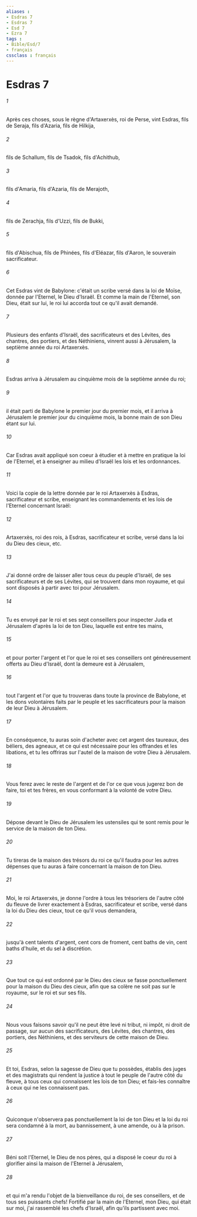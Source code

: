 ```yaml
---
aliases : 
- Esdras 7
- Esdras 7
- Esd 7
- Ezra 7
tags : 
- Bible/Esd/7
- français
cssclass : français
---
```


# Esdras 7

###### 1
Après ces choses, sous le règne d'Artaxerxès, roi de Perse, vint Esdras, fils de Seraja, fils d'Azaria, fils de Hilkija,
###### 2
fils de Schallum, fils de Tsadok, fils d'Achithub,
###### 3
fils d'Amaria, fils d'Azaria, fils de Merajoth,
###### 4
fils de Zerachja, fils d'Uzzi, fils de Bukki,
###### 5
fils d'Abischua, fils de Phinées, fils d'Eléazar, fils d'Aaron, le souverain sacrificateur.
###### 6
Cet Esdras vint de Babylone: c'était un scribe versé dans la loi de Moïse, donnée par l'Eternel, le Dieu d'Israël. Et comme la main de l'Eternel, son Dieu, était sur lui, le roi lui accorda tout ce qu'il avait demandé.
###### 7
Plusieurs des enfants d'Israël, des sacrificateurs et des Lévites, des chantres, des portiers, et des Néthiniens, vinrent aussi à Jérusalem, la septième année du roi Artaxerxès.
###### 8
Esdras arriva à Jérusalem au cinquième mois de la septième année du roi;
###### 9
il était parti de Babylone le premier jour du premier mois, et il arriva à Jérusalem le premier jour du cinquième mois, la bonne main de son Dieu étant sur lui.
###### 10
Car Esdras avait appliqué son coeur à étudier et à mettre en pratique la loi de l'Eternel, et à enseigner au milieu d'Israël les lois et les ordonnances.
###### 11
Voici la copie de la lettre donnée par le roi Artaxerxès à Esdras, sacrificateur et scribe, enseignant les commandements et les lois de l'Eternel concernant Israël:
###### 12
Artaxerxès, roi des rois, à Esdras, sacrificateur et scribe, versé dans la loi du Dieu des cieux, etc.
###### 13
J'ai donné ordre de laisser aller tous ceux du peuple d'Israël, de ses sacrificateurs et de ses Lévites, qui se trouvent dans mon royaume, et qui sont disposés à partir avec toi pour Jérusalem.
###### 14
Tu es envoyé par le roi et ses sept conseillers pour inspecter Juda et Jérusalem d'après la loi de ton Dieu, laquelle est entre tes mains,
###### 15
et pour porter l'argent et l'or que le roi et ses conseillers ont généreusement offerts au Dieu d'Israël, dont la demeure est à Jérusalem,
###### 16
tout l'argent et l'or que tu trouveras dans toute la province de Babylone, et les dons volontaires faits par le peuple et les sacrificateurs pour la maison de leur Dieu à Jérusalem.
###### 17
En conséquence, tu auras soin d'acheter avec cet argent des taureaux, des béliers, des agneaux, et ce qui est nécessaire pour les offrandes et les libations, et tu les offriras sur l'autel de la maison de votre Dieu à Jérusalem.
###### 18
Vous ferez avec le reste de l'argent et de l'or ce que vous jugerez bon de faire, toi et tes frères, en vous conformant à la volonté de votre Dieu.
###### 19
Dépose devant le Dieu de Jérusalem les ustensiles qui te sont remis pour le service de la maison de ton Dieu.
###### 20
Tu tireras de la maison des trésors du roi ce qu'il faudra pour les autres dépenses que tu auras à faire concernant la maison de ton Dieu.
###### 21
Moi, le roi Artaxerxès, je donne l'ordre à tous les trésoriers de l'autre côté du fleuve de livrer exactement à Esdras, sacrificateur et scribe, versé dans la loi du Dieu des cieux, tout ce qu'il vous demandera,
###### 22
jusqu'à cent talents d'argent, cent cors de froment, cent baths de vin, cent baths d'huile, et du sel à discrétion.
###### 23
Que tout ce qui est ordonné par le Dieu des cieux se fasse ponctuellement pour la maison du Dieu des cieux, afin que sa colère ne soit pas sur le royaume, sur le roi et sur ses fils.
###### 24
Nous vous faisons savoir qu'il ne peut être levé ni tribut, ni impôt, ni droit de passage, sur aucun des sacrificateurs, des Lévites, des chantres, des portiers, des Néthiniens, et des serviteurs de cette maison de Dieu.
###### 25
Et toi, Esdras, selon la sagesse de Dieu que tu possèdes, établis des juges et des magistrats qui rendent la justice à tout le peuple de l'autre côté du fleuve, à tous ceux qui connaissent les lois de ton Dieu; et fais-les connaître à ceux qui ne les connaissent pas.
###### 26
Quiconque n'observera pas ponctuellement la loi de ton Dieu et la loi du roi sera condamné à la mort, au bannissement, à une amende, ou à la prison.
###### 27
Béni soit l'Eternel, le Dieu de nos pères, qui a disposé le coeur du roi à glorifier ainsi la maison de l'Eternel à Jérusalem,
###### 28
et qui m'a rendu l'objet de la bienveillance du roi, de ses conseillers, et de tous ses puissants chefs! Fortifié par la main de l'Eternel, mon Dieu, qui était sur moi, j'ai rassemblé les chefs d'Israël, afin qu'ils partissent avec moi.
